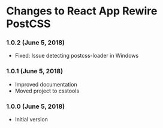 # Changes to React App Rewire PostCSS

### 1.0.2 (June 5, 2018)

- Fixed: Issue detecting postcss-loader in Windows

### 1.0.1 (June 5, 2018)

- Improved documentation
- Moved project to csstools

### 1.0.0 (June 5, 2018)

- Initial version
